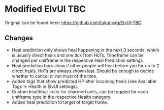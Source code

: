 # Modified ElvUI TBC
Original can be found here: https://github.com/tukui-org/ElvUI-TBC

## Changes
* Heal prediction only shows heal happening in the next 3 seconds, which is usually direct heals and one tick from HoTs. Timeframe can be changed per unitframe in the respective Heal Prediction settings.
* Heal prediction bars show if other people will heal before you for up to 2 direct heals. HoTs are always shown last. Should be enough to decide whether to cancel or not most of the time.
* Added tags that show predicted HP after incoming heals (see Available Tags -> Health in ElvUI settings).
* Custom healthbar color for charmed units, can be toggled for each unitframe type in the respective Health category.
* Added heal prediction to target of target frame.
